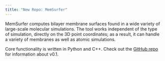 ```yaml
---
title: "New Repo: MemSurfer"
---
```


MemSurfer computes bilayer membrane surfaces found in a wide variety of large-scale molecular simulations. The tool works independent of the type of simulation, directly on the 3D point coordinates; as a result, it can handle a variety of membranes as well as atomic simulations.

Core functionality is written in Python and C++. Check out the [GitHub repo](https://github.com/LLNL/MemSurfer) for information about v0.1.
